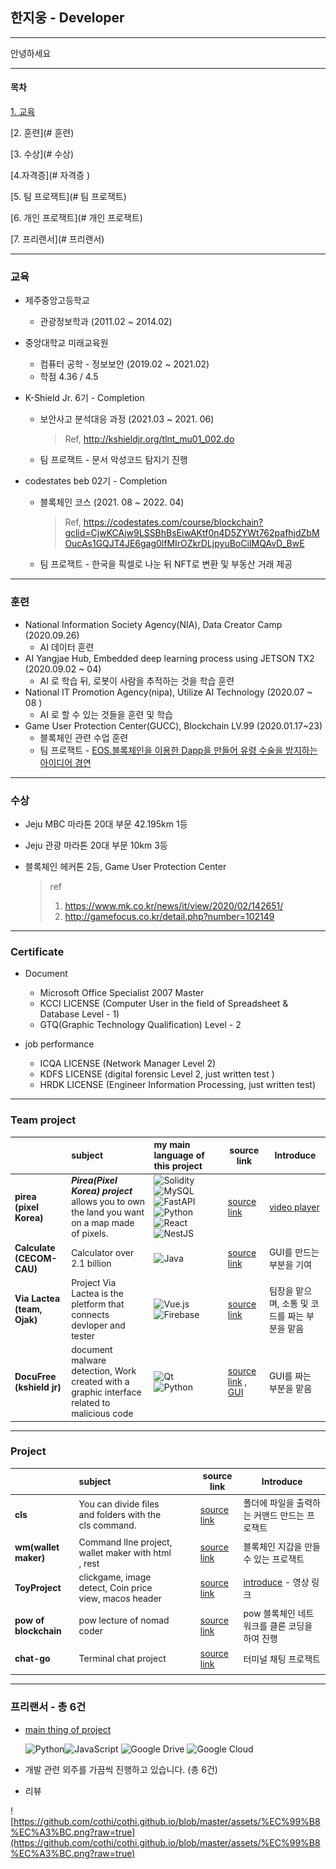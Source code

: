 ## 한지웅 - Developer



***



안녕하세요 



---

#### 목차



[1. 교육](#교육 )

[2. 훈련](# 훈련)

[3. 수상](# 수상)

[4.자격증](# 자격증 )

[5. 팀 프로잭트](# 팀 프로잭트)

[6. 개인 프로잭트](# 개인 프로잭트)

[7. 프리랜서](# 프리랜서)



***



### 교육

- 제주중앙고등학교
  - 관광정보학과 (2011.02 ~ 2014.02)

- 중앙대학교 미래교육원 

  - 컴퓨터 공학 - 정보보안 (2019.02 ~ 2021.02)
  - 학점 4.36 / 4.5

- K-Shield Jr. 6기 - Completion

  - 보안사고 분석대응 과정  (2021.03 ~ 2021. 06)

    >  Ref, http://kshieldjr.org/tlnt_mu01_002.do

  - 팀 프로잭트 - 문서 악성코드 탐지기 진행

- codestates beb 02기 - Completion

  - 블록체인 코스 (2021. 08 ~ 2022. 04)

    > Ref, https://codestates.com/course/blockchain?gclid=CjwKCAjw9LSSBhBsEiwAKtf0n4D5ZYWt762pafhjdZbMOucAs1GQJT4JE6gag0lfMIrOZkrDLjpyuBoCiIMQAvD_BwE

  - 팀 프로잭트 - 한국을 픽셀로 나눈 뒤 NFT로 변환 및 부동산 거래 제공
  
  

---



### 훈련

- National Information Society Agency(NIA), Data Creator Camp (2020.09.26)
  - AI 데이터 훈련 
- AI Yangjae Hub, Embedded deep learning process using JETSON TX2 (2020.09.02 ~ 04)
  - AI 로 학습 뒤, 로봇이 사람을 추적하는 것을 학습 훈련 
- National IT Promotion Agency(nipa), Utilize AI Technology (2020.07 ~ 08 )
  - AI 로 할 수 있는 것들을 훈련 및 학습
- Game User Protection Center(GUCC), Blockchain LV.99 (2020.01.17~23)
  - 블록체인 관련 수업 훈련
  -  팀 프로잭트 - [EOS.블록체인을 이용한 Dapp을 만들어 유령 수술을 방지하는 아이디어 경연](https://www.mk.co.kr/news/it/view/2020/02/142651/)




***



### 수상

- Jeju MBC 마라톤 20대 부문  42.195km 1등

- Jeju 관광 마라톤 20대 부문 10km 3등

- 블록체인 헤커톤 2등, Game User Protection Center

  >  ref
  >
  >  1. https://www.mk.co.kr/news/it/view/2020/02/142651/
  >  2. http://gamefocus.co.kr/detail.php?number=102149



***



### Certificate

- Document	
  - Microsoft Office Specialist 2007 Master
  - KCCI LICENSE (Computer User in the field of Spreadsheet & Database Level - 1)
  - GTQ(Graphic Technology Qualification)  Level - 2

- job performance
  - ICQA LICENSE (Network Manager Level 2)
  - KDFS LICENSE (digital forensic Level 2, just written test )
  - HRDK LICENSE (Engineer Information Processing, just written test)



***





### Team project

|                             | subject                                                      | my main language of this project                             |      | source link                                                  | Introduce                                                    |
| --------------------------- | :----------------------------------------------------------- | :----------------------------------------------------------- | ---- | ------------------------------------------------------------ | ------------------------------------------------------------ |
| **pirea (pixel Korea)**     | ***Pirea(Pixel Korea) project*** allows you to own the land you want on a map made of pixels. | ![Solidity](https://img.shields.io/badge/Solidity-%23363636.svg?style=for-the-badge&logo=solidity&logoColor=white) ![MySQL](https://img.shields.io/badge/mysql-%2300f.svg?style=for-the-badge&logo=mysql&logoColor=white) ![FastAPI](https://img.shields.io/badge/FastAPI-005571?style=for-the-badge&logo=fastapi)![Python](https://img.shields.io/badge/python-3670A0?style=for-the-badge&logo=python&logoColor=ffdd54)    ![React](https://img.shields.io/badge/react-%2320232a.svg?style=for-the-badge&logo=react&logoColor=%2361DAFB) ![NestJS](https://img.shields.io/badge/nestjs-%23E0234E.svg?style=for-the-badge&logo=nestjs&logoColor=white) |      | [source link](https://github.com/codestates/BEB_02_pirea)    | [video player](https://drive.google.com/file/d/1-8TBhvpNMflwMd7jhKCoID51mSIfuWb9/view?usp=sharing) |
| **Calculate (CECOM-CAU)**   | Calculator over 2.1 billion                                  | ![Java](https://img.shields.io/badge/java-%23ED8B00.svg?style=for-the-badge&logo=java&logoColor=white) |      | [source link](https://github.com/CECOM-CAU/CECOME_CALCULATE.git) | GUI를 만드는 부분을 기여                                     |
| **Via Lactea (team, Ojak)** | Project Via Lactea is the pletform that connects devloper and tester | ![Vue.js](https://img.shields.io/badge/vuejs-%2335495e.svg?style=for-the-badge&logo=vuedotjs&logoColor=%234FC08D) ![Firebase](https://img.shields.io/badge/firebase-%23039BE5.svg?style=for-the-badge&logo=firebase) |      | [source link](https://github.com/toto1444/Project-Via-Lactea) | 팀장을 맡으며, 소통 및 코드를 짜는 부분을 맡음               |
| **DocuFree (kshield jr)**   | document malware detection,  Work created with a graphic interface related to malicious code | ![Qt](https://img.shields.io/badge/Qt-%23217346.svg?style=for-the-badge&logo=Qt&logoColor=white)   ![Python](https://img.shields.io/badge/python-3670A0?style=for-the-badge&logo=python&logoColor=ffdd54) |      | [source link](https://github.com/toto1444/Project-Via-Lactea) ,   [GUI](https://github.com/tetgo/GUI) | GUI를 짜는 부분을 맡음                                       |





***



### Project



|                       | subject                                                 |      |      | source link                                        | Introduce                                      |
| --------------------- | :------------------------------------------------------ | :--- | ---- | -------------------------------------------------- | ---------------------------------------------- |
| **cls**               | You can divide files and folders with the cls command.  |      |      | [source link](https://github.com/cothi/cls)        | 폴더에 파일을 출력하는 커맨드 만드는 프로잭트  |
| **wm(wallet maker)**  | Command lIne project, wallet maker with html , rest     |      |      | [source link](https://github.com/cothi/wm)         | 블록체인 지갑을 만들 수 있는 프로잭트          |
| **ToyProject**        | clickgame, image detect,  Coin price view, macos header |      |      | [source link](https://github.com/cothi/ToyProject) | [introduce](https://wooong.dev/38) - 영상 링크 |
| **pow of blockchain** | pow lecture of nomad coder                              |      |      | [source link](https://github.com/cothi/powtest)    | pow 블록체인 네트워크를 클론 코딩을 하여 진행  |
| **chat-go**           | Terminal chat project                                   |      |      | [source link](https://github.com/cothi/chat-go)    | 터미널 채팅 프로잭트                           |
|                       |                                                         |      |      |                                                    |                                                |



---



### 프리랜서 - 총 6건

- [main thing of project](https://soomgo.com/profile#id_profile_review)

  ![Python](https://img.shields.io/badge/python-3670A0?style=for-the-badge&logo=python&logoColor=ffdd54)![JavaScript](https://img.shields.io/badge/javascript-%23323330.svg?style=for-the-badge&logo=javascript&logoColor=%23F7DF1E) ![Google Drive](https://img.shields.io/badge/Google%20Drive-4285F4?style=for-the-badge&logo=googledrive&logoColor=white) ![Google Cloud](https://img.shields.io/badge/GoogleCloud-%234285F4.svg?style=for-the-badge&logo=google-cloud&logoColor=white)

- 개발 관련 외주를 가끔씩 진행하고 있습니다. (총 6건)

- 리뷰 

![https://github.com/cothi/cothi.github.io/blob/master/assets/%EC%99%B8%EC%A3%BC.png?raw=true](https://github.com/cothi/cothi.github.io/blob/master/assets/%EC%99%B8%EC%A3%BC.png?raw=true)



